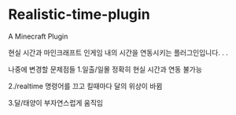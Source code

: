 # Realistic-time-plugin
A Minecraft Plugin

현실 시간과 마인크래프트 인게임 내의 시간을 연동시키는 플러그인입니다.
.
.

나중에 변경할 문제점들
1.일출/일몰 정확히 현실 시간과 연동 불가능

2./realtime 명령어를 끄고 킬때마다 달의 위상이 바뀜

3.달/태양이 부자연스럽게 움직임
